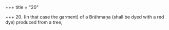 +++
title = "20"

+++
20. (In that case the garment) of a Brāhmaṇa (shall be dyed with a red dye) produced from a tree,
